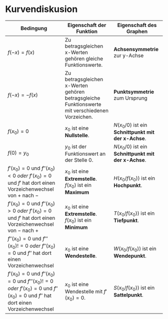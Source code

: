 # Kurvendiskusion

| Bedingung | Eigenschaft der Funktion | Eigenschaft des Graphen |
| - | - | - |
| $f(-x)=f(x)$ | Zu betragsgleichen x-Werten gehören gleiche Funktionswerte. | **Achsensymmetrie** zur y-Achse |
| $f(-x)=-f(x)$ | Zu betragsgleichen x-Werten gehören betragsgleiche Funktionswerte mit verschiedenen Vorzeichen. | **Punktsymmetrie** zum Ursprung |
| $f(x_0)=0$ | $x_0$ ist eine **Nullstelle**. | $N(x_0/0)$ ist ein **Schnittpunkt mit der x-Achse**. |
| $f(0)=y_0$ | $y_0$ ist der Funktionswert an der Stelle $0$. | $N(x_0/0)$ ist ein **Schnittpunkt mit der x-Achse**. |
| $f'(x_0)=0$ und $f''(x_0)<0$ *oder* $f'(x_0)=0$ und $f'$ hat dort einen Vorzeichenwechsel von $+$ nach $-$ | $x_0$ ist eine **Extremstelle**. $f(x_0)$ ist ein **Maximum** | $H(x_0/f(x_0))$ ist ein **Hochpunkt**. |
| $f'(x_0)=0$ und $f''(x_0)>0$ *oder* $f'(x_0)=0$ und $f'$ hat dort einen Vorzeichenwechsel von $-$ nach $+$ | $x_0$ ist eine **Extremstelle**. $f(x_0)$ ist ein **Minimum** | $T(x_0/f(x_0))$ ist ein **Tiefpunkt**. |
| $f''(x_0)=0$ und $f'''(x_0)!=0$ *oder* $f''(x_0)=0$ und $f''$ hat dort einen Vorzeichenwechsel | $x_0$ ist eine **Wendestelle**. | $W(x_0/f(x_0))$ ist ein **Wendepunkt**. |
| $f'(x_0)=0$ und $f''(x_0)=0$ und $f'''(x_0)!=0$ *oder* $f'(x_0)=0$ und $f''(x_0)=0$ und $f''$ hat dort einen Vorzeichenwechsel | $x_0$ ist eine Wendestelle mit $f'(x_0)=0$. | $S(x_0/f(x_0))$ ist ein **Sattelpunkt**. |
